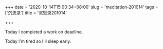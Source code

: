 +++
date = '2020-10-14T15:00:34+08:00'
slug = 'meditation-201014'
tags = ['沉思录']
title = '沉思录201014'

+++

Today I completed a work on deadline.

Today I'm tired so I'll sleep early.
